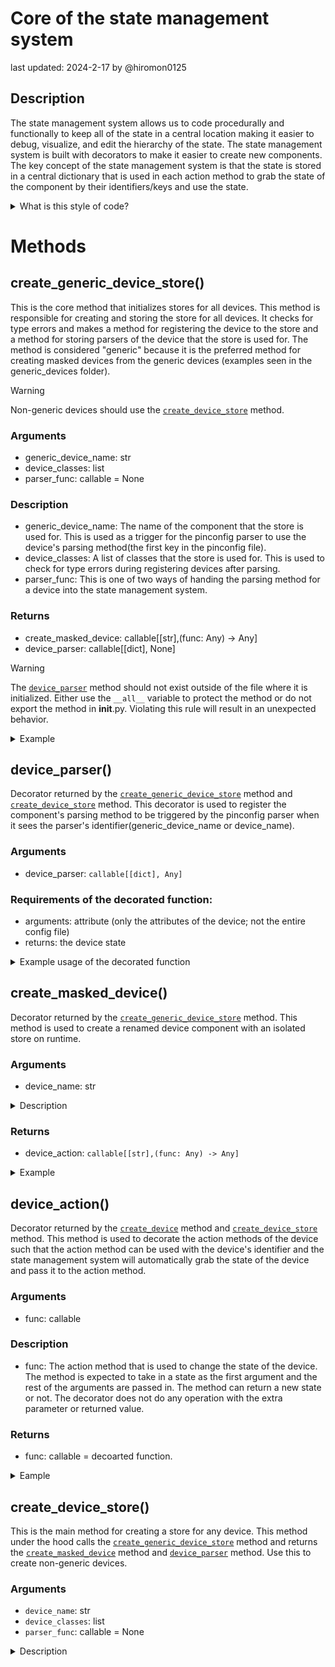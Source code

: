 # Core of the state management system
last updated: 2024-2-17
by @hiromon0125

## Description
The state management system allows us to code procedurally and functionally to keep all of the state in a central location making it easier to debug, visualize, and edit the hierarchy of the state. The state management system is built with decorators to make it easier to create new components. The key concept of the state management system is that the state is stored in a central dictionary that is used in each action method to grab the state of the component by their identifiers/keys and use the state. 

<details>

<summary>What is this style of code?</summary>

In many programming courses, the students are taught to use OOP to create programs, but OOP is not always the best solution for every problem. Due to the rigid structure in classes and behaviors using polymorphism and the Liskov Substitution Principle. For Catbot, we often found ourselves having to wipe a bunch of classes altogether to support a new electrical component that is built differently than the previous one; oftentimes done last minute before an exhibition. I (@hiromon0125) wondered why not make classes that can be reused. The problem is that making such a class structure is complex and difficult. Especially when we do not know where that change could happen in the future, it is hard to predict, and making every single class to be reusable is just not practical and triple in complexity with an enormous amount of classes. We also had numerous issues with Python's limited ability to support OOP techniques, so I (@hiromon0125) looked for an alternative solution to our problem and arrived at the best blend of Object-oriented, Procedural, and Functional programming. This state management system is built with techniques from all paradigms. Which resulted in the lowest coupling and highest cohesion in the code while also being explicit in the code. 
The OOP is used to declare the models used to describe the shape of the robot/hardware that are often just a struct and can be easily visualized within the pin config file. Procedural programming is used to declare the actions that can be called to change the state of the hardware. Making it easier than ever to write a small test function. Functional programming is used to abstract the link of the state to the actions. The majority of the code written for the state management system borrows many techniques from functional programming. 
The result is a state management system that is organized per component and integrated with a pin config file. The state management system is also very easy to test and debug and also protects unwanted access to private methods and variables in the classes. There are also many other benefits like omitting unused component stores and actions that can be called from any location; all a dev needs to do is import the action from the correct file and call the action. This allows us to easily integrate the state management system with any higher-level system like API or controllers.

</details>

# Methods

## create_generic_device_store()

This is the core method that initializes stores for all devices. This method is responsible for creating and storing the store for all devices. It checks for type errors and makes a method for registering the device to the store and a method for storing parsers of the device that the store is used for. The method is considered "generic" because it is the preferred method for creating masked devices from the generic devices (examples seen in the generic_devices folder). 

> [!WARNING]
> Non-generic devices should use the [`create_device_store`](#create_device_store) method.

### Arguments
* generic_device_name: str
* device_classes: list
* parser_func: callable = None

### Description
* generic_device_name: The name of the component that the store is used for. This is used as a trigger for the pinconfig parser to use the device's parsing method(the first key in the pinconfig file).
* device_classes: A list of classes that the store is used for. This is used to check for type errors during registering devices after parsing.
* parser_func: This is one of two ways of handing the parsing method for a device into the state management system.

### Returns
* create_masked_device: callable[[str],(func: Any) -> Any]
* device_parser: callable[[dict], None]

> [!WARNING]
> The [`device_parser`](#device_parser) method should not exist outside of the file where it is initialized. Either use the `__all__` variable to protect the method or do not export the method in __init__.py. Violating this rule will result in an unexpected behavior.

<details>

<summary> Example </summary>

```py
create_output_device_component, _output_device_parser = create_generic_device_store(
    "output_device", (DigitalOutputDevice, FakeDigitalOutputDevice)
)

@_output_device_parser
def parse_output_device(config):
    """
    Parse a new output device.

    Args:
        pin_num (int): the pin number of the device

    Returns:
        (DigitalOutputDevice) the new output device
    """
    if not isinstance(config, int):
        raise ValueError("Must be a pin number. Got " + str(config))
    if is_dev():
        return FakeDigitalOutputDevice(config)
    else:
        return DigitalOutputDevice(config)
```

</details>

## device_parser()
Decorator returned by the [`create_generic_device_store`](#create_generic_device_store) method and [`create_device_store`](#create_device_store) method. This decorator is used to register the component's parsing method to be triggered by the pinconfig parser when it sees the parser's identifier(generic_device_name or device_name). 

### Arguments
* device_parser: `callable[[dict], Any]`

### Requirements of the decorated function:
- arguments: attribute (only the attributes of the device; not the entire config file)
- returns: the device state

<details>

<summary>Example usage of the decorated function</summary>

Let's say you have the following config file:
```json
{
  "valve": {
    "left_valve": 1
    },
    "muscle": {
      "left_muscle": {
        "pressure": "left_pressure",
            "valve": "left_valve"
        }
    }
}
```
Then only the "1" or {"pressure": "left_pressure", "valve": "left_valve"} will be passed to the parser function.

Example:
```py
@device_parser
def parse_valve(attribute: int):
    if not isinstance(attribute, int):
        raise ValueError("Must be a pin number. Got " + str(attribute))
    if is_dev():
        return FakeDigitalOutputDevice(attribute)
    else:
        return DigitalOutputDevice(attribute)
```
</details>


## create_masked_device()
Decorator returned by the [`create_generic_device_store`](#create_generic_device_store) method. This method is used to create a renamed device component with an isolated store on runtime. 

### Arguments
* device_name: str

<details>

<summary>Description</summary>

* device_name: The name of the component that the store is used for. This is used as a trigger for the pinconfig parser to use the device's parsing method.

</details>

### Returns
* device_action: `callable[[str],(func: Any) -> Any]`

<details>

<summary>Example</summary>

```py
valve_action, valve_parser = create_output_device_component("valve")
# 'create_output_device_component' is the variable to this function call first 
# initialized by the generic device store.

@valve_parser
def parse_valve(arribute: int):
    if not isinstance(arribute, int):
        raise ValueError("Must be a pin number. Got " + str(arribute))
    if is_dev():
        return FakeDigitalOutputDevice(arribute)
    else:
        return DigitalOutputDevice(arribute)

@valve_action
def turn_valve_on(valve: DigitalOutputDevice) -> None:
    valve.on()
```
</details>


## device_action()
Decorator returned by the [`create_device`](#create_masked_device) method and [`create_device_store`](#create_device_store) method. This method is used to decorate the action methods of the device such that the action method can be used with the device's identifier and the state management system will automatically grab the state of the device and pass it to the action method.

### Arguments
* func: callable

### Description
* func: The action method that is used to change the state of the device. The method is expected to take in a state as the first argument and the rest of the arguments are passed in. The method can return a new state or not. The decorator does not do any operation with the extra parameter or returned value. 

### Returns
* func: callable = decoarted function. 

<details>

<summary>Eample</summary>

```py
device_action = create_device("device_name")

@device_action
def set_state(state: stateClass, new_state: Any) -> stateClass:
    state.operate()
    return state
```
other examples can be found in valve.py or pressure.py

</details>


## create_device_store()

This is the main method for creating a store for any device. This method under the hood calls the [`create_generic_device_store`](#create_generic_device_store) method and returns the [`create_masked_device`](#create_masked_device) method and [`device_parser`](#device_parser) method. Use this to create non-generic devices.

### Arguments
* `device_name`: str
* `device_classes`: list
* `parser_func`: callable = None

<details>

<summary>Description</summary>

* `device_name`: The name of the component that the store is used for. This is used as a trigger for the pinconfig parser to use the device's parsing method.
* `device_classes`: A list of classes that the store is used for. This is used to check for type errors during registering devices after parsing.
* `parser_func`: This is one of two ways of handing the parsing method for a device into the state management system. You can use this instead of the [`device_parser`](#device_parser) decorator.

</detail>

### Returns
* `create_device`: callable[[str],(func: Any) -> Any]
* `device_parser`: callable[[dict], None]

<details>

<summary>Description</summary>

* `device_action`: a decorator for device actions. This is used to wrap a device action so that the device state is swapped with the state on runtime.
* `device_parser`: a decorator for device initializers that parses the config creates a new device instance and returns the device to be stored in the store. This parser function will be called during initialization for the application.

</details>

<details>

<summary>Example</summary>

```py
    device_action, device_parser = create_device_store("valve", [DigitalOutputDevice, FakeDigitalOutputDevice])

    @device_parser
    def parse_valve(config):
        if not isinstance(config, int):
            raise ValueError("Must be a pin number. Got " + str(config))
        if is_dev():
            return FakeDigitalOutputDevice(config)
        else:
            return DigitalOutputDevice(config)

    @device_action
    def turn_valve_on(valve: DigitalOutputDevice) -> None:
        valve.on()
```
</details>


## configure_device()

This method is used to configure the device with the pinconfig file. This method will parse the pinconfig file w/ file_kv_generator method and create the store for the device.

> [!NOTE]
> This method must be called before any script file runs to ensure that all of the devices are properly configured.

> [!WARNING]
> If the device's parser isn't registered in the global parser store, the method will skip the device and print a warning message. This could happen for two reasons. The device store was not initialized due to the file that the initializer is in was not imported in the script file(memory benefit), or the parser's identifier had a typo in the pinconfig file(Will need to be fixed immediately).

### Arguments
* file_name: str = "pinconfig.json"
* file_kv_generator: callable[[str], Generator[tuple[Any, Any], Any, None]] = open_json
